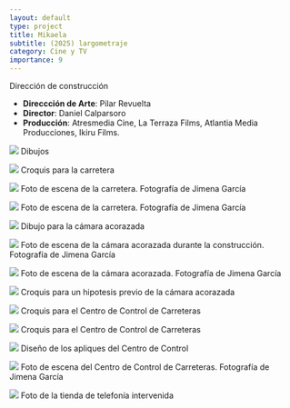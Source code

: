 ```yaml
---
layout: default
type: project
title: Mikaela
subtitle: (2025) largometraje
category: Cine y TV
importance: 9
---
```

Dirección de construcción

- **Direccción de Arte**: Pilar Revuelta
- **Director**: Daniel Calparsoro
- **Producción**:  Atresmedia Cine, La Terraza Films, Atlantia Media Producciones, Ikiru Films.


![](01.jpg)
Dibujos

![](02.jpg)
Croquis para la carretera

![](03.jpg)
Foto de escena de la carretera. Fotografía de Jimena García

![](04.jpg)
Foto de escena de la carretera. Fotografía de Jimena García

![](05.jpg)
Dibujo para la cámara acorazada

![](06.jpg)
Foto de escena de la cámara acorazada durante la construcción. Fotografía de Jimena García

![](07.jpg)
Foto de escena de la cámara acorazada. Fotografía de Jimena García

![](08.jpg)
Croquis para un hipotesis previo de la cámara acorazada

![](09.jpg)
Croquis para el Centro de Control de Carreteras

![](10.jpg)
Croquis para el Centro de Control de Carreteras

![](11.jpg)
Diseño de los apliques del Centro de Control

![](12.jpg)
Foto de escena del Centro de Control de Carreteras. Fotografía de Jimena García

![](13.jpg)
Foto de la tienda de telefonía intervenida
